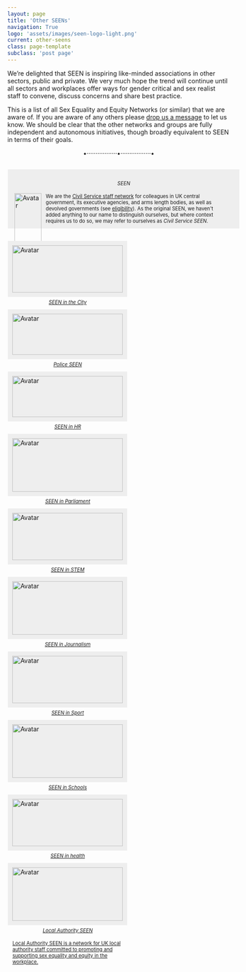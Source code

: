 ```yaml
---
layout: page
title: 'Other SEENs'
navigation: True
logo: 'assets/images/seen-logo-light.png'
current: other-seens
class: page-template
subclass: 'post page'
---
```


We’re delighted that SEEN is inspiring like-minded associations in other sectors, public and private.  We very much hope the trend will continue until all sectors and workplaces offer ways for gender critical and sex realist staff to convene, discuss concerns and share best practice.

This is a list of all Sex Equality and Equity Networks (or similar) that we are aware of.  If you are aware of any others please [drop us a message](/contact/) to let us know.  We should be clear that the other networks and groups are fully independent and autonomous initiatives, though broadly equivalent to SEEN in terms of their goals.

<p style="text-align: center;">•·················•·················•</p>

<div class="centered">
<section class="cards">

<article class="card seen-box">
    <h6>SEEN</h6>
    <span style="width:12%"><img src="/assets/images/seen.png" alt="Avatar" style="width:100%"></span>
    <span style="width:80%">
        <p>We are the <a href="https://www.gov.uk/government/publications/civil-service-staff-networks/seen-network" target="_blank" aria-label="this link opens in a new window">Civil Service staff network</a> for colleagues in UK central government, its executive agencies, and arms length bodies, as well as devolved governments (see <a href="https://seen-network.uk/faq/#who-is-seen-for" target="_blank" aria-label="this link opens in a new window">eligibility</a>). As the original SEEN, we haven't added anything to our name to distinguish ourselves, but where context requires us to do so, we may refer to ourselves as <i>Civil Service SEEN</i>.</p>
    </span>
</article>

<article class="card">
<a href = 'https://x.com/SEENCityNetwork' target = '_blank' aria-label="this link opens in a new window">
<img src="/assets/images/seeninthecity.jpg" alt="Avatar" style="width:100%">
<h6>SEEN in the City</h6>
<p>A UK-wide network focussed on advocating sex equality and equity in the private sector particularly financial services.</p>
</a>
</article>

<article class="card">
<a href = 'https://x.com/PoliceSEENUK' target = '_blank' aria-label="this link opens in a new window">
<img src="/assets/images/seenpolice.jpg" alt="Avatar" style="width:100%">
<h6>Police SEEN</h6>
<p>UK Policing National SEEN network for serving Police Officers and Police Staff.</p>
</a>
</article>

<article class="card">
<a href = 'https://x.com/SeeninHR' target = '_blank' aria-label="this link opens in a new window">
<img src="/assets/images/seeninhr.jpg" alt="Avatar" style="width:100%">
<h6>SEEN in HR</h6>
<p>A group of Human Resources professionals (public and private sectors, as we understand).</p>
</a>
</article>

<article class="card">
<a href = 'https://twitter.com/SEENinParli' target = '_blank' aria-label="this link opens in a new window">
<img src="/assets/images/seeninparliament.jpg" alt="Avatar" style="width:100%">
<h6>SEEN in Parliament</h6>
<p>Sex Equality and Equity Network for all working in Parliament committed to promoting and supporting sex equality and equity between men and women.</p>
</a>
</article>

<article class="card">
<a href = 'https://twitter.com/seenstem' target = '_blank' aria-label="this link opens in a new window">
<img src="/assets/images/seeninstem.jpg" alt="Avatar" style="width:100%">
<h6>SEEN in STEM</h6>
<p>For sex-realists who work or study in STEM and believe reality matters for continuing scientific and technological discoveries.</p>
</a>
</article>

<article class="card">
<a href = 'https://twitter.com/JournalismSEEN' target = '_blank' aria-label="this link opens in a new window">
<img src="/assets/images/seeninjournalism.jpg" alt="Avatar" style="width:100%">
<h6>SEEN in Journalism</h6>
<p>A network for journalists and content-makers across platforms who seek to restore accuracy and impartiality to media coverage of sex and gender.</p>
</a>
</article>

<article class="card">
<a href = 'https://twitter.com/SportSEENuk' target = '_blank' aria-label="this link opens in a new window">
<img src="/assets/images/seeninsport.jpg" alt="Avatar" style="width:100%">
<h6>SEEN in Sport</h6>
<p>For all players, coaches, officials and parents who believe that women and girl's sport should be for biological females only.</p>
</a>
</article>

<article class="card">
<a href = 'https://twitter.com/SEENinSchools' target = '_blank' aria-label="this link opens in a new window">
<img src="/assets/images/seeninschools.jpg" alt="Avatar" style="width:100%">
<h6>SEEN in Schools</h6>
<p>We are a network of UK school staff (teachers and non-teaching) and governors committed to promoting sex equality and equity in schools.</p>
</a>
</article>

<article class="card">
<a href = 'https://seeninhealth.org/' target = '_blank' aria-label="this link opens in a new window">
<img src="/assets/images/seeninhealth.png" alt="Avatar" style="width:100%">
<h6>SEEN in health</h6>
<p>Our mission is to offer support to staff through a workplace network that works in partnership with NHS and other healthcare organisations.</p>
</a>
</article>

<article class="card">
<a href = 'https://x.com/LocalAuthSEEN' target = '_blank' aria-label="this link opens in a new window">
<img src="/assets/images/seeninlocalauthority.png" alt="Avatar" style="width:100%">
<h6>Local Authority SEEN</h6>
<p>Local Authority SEEN is a network for UK local authority staff committed to promoting and supporting sex equality and equity in the workplace.</p>
</a>
</article>

</section>
</div>


<style>

.cards {
   display: flex;
   flex-wrap: wrap;
   justify-content: space-between;
}
 
.card {
    flex: 0 0 30%;
    min-width: 250px;
    margin: 1em .1em;
    padding: 10px;
    background-color: #eee;
}

.card h6 { 
    text-align: center; 
    font-size: .8em;
    margin: 15px 0;
}

.card p {
    font-size: .8em;
    line-height: normal;
    margin: 0;
}

.card img { margin: 0; }

.seen-box { flex: 0 0 100%; }

.seen-box span {
    position:inline-block;
    float:left; 
    vertical-align: middle;
    margin: 0 5px;
}

</style>
